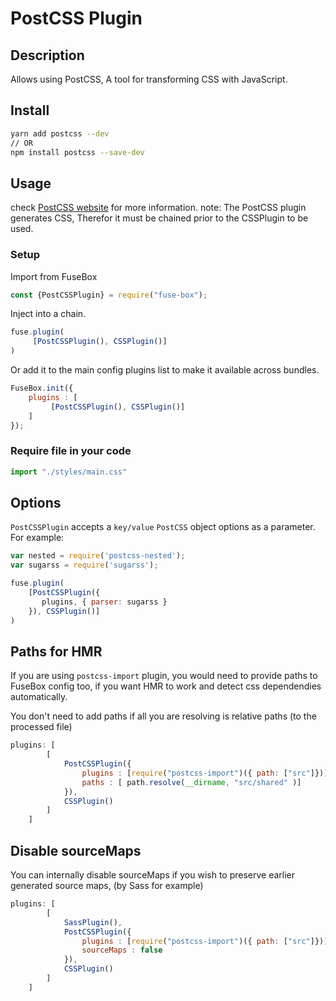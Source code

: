 # PostCSS Plugin

## Description
Allows using PostCSS, A tool for transforming CSS with JavaScript.

## Install

```bash
yarn add postcss --dev
// OR
npm install postcss --save-dev
```

## Usage
check [PostCSS website](http://postcss.org/) for more information.
note: The PostCSS plugin generates CSS, Therefor it must be chained prior to the CSSPlugin to be used.

### Setup

Import from FuseBox

```js
const {PostCSSPlugin} = require("fuse-box");
```

Inject into a chain.

```js
fuse.plugin(
     [PostCSSPlugin(), CSSPlugin()]
)
```

Or add it to the main config plugins list to make it available across bundles.

```js
FuseBox.init({
    plugins : [
         [PostCSSPlugin(), CSSPlugin()]
    ]
});
```

### Require file in your code
```js
import "./styles/main.css"
```

## Options

`PostCSSPlugin` accepts a `key/value` `PostCSS` object options as a parameter. For example:

```js
var nested = require('postcss-nested');
var sugarss = require('sugarss');

fuse.plugin(
    [PostCSSPlugin({
       plugins, { parser: sugarss }
    }), CSSPlugin()]
)
```

## Paths for HMR
If you are using `postcss-import` plugin, you would need to provide paths to FuseBox config too, if you want
HMR to work and detect css dependendies automatically.

You don't need to add paths if all you are resolving is relative paths (to the processed file)

```js
plugins: [
        [
            PostCSSPlugin({
                plugins : [require("postcss-import")({ path: ["src"]})],
                paths : [ path.resolve(__dirname, "src/shared" )]
            }),
            CSSPlugin()
        ]
    ]
```

## Disable sourceMaps

You can internally disable sourceMaps if you wish to preserve earlier generated source maps, (by Sass for example)


```js
plugins: [
        [
            SassPlugin(),
            PostCSSPlugin({
                plugins : [require("postcss-import")({ path: ["src"]})],
                sourceMaps : false
            }),
            CSSPlugin()
        ]
    ]
```

